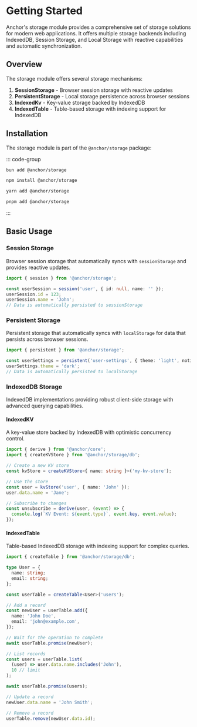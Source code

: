 # **Getting Started**

Anchor's storage module provides a comprehensive set of storage solutions for modern web applications. It offers
multiple storage backends including IndexedDB, Session Storage, and Local Storage with reactive capabilities and
automatic synchronization.

## **Overview**

The storage module offers several storage mechanisms:

1. **SessionStorage** - Browser session storage with reactive updates
2. **PersistentStorage** - Local storage persistence across browser sessions
3. **IndexedKv** - Key-value storage backed by IndexedDB
4. **IndexedTable** - Table-based storage with indexing support for IndexedDB

## **Installation**

The storage module is part of the `@anchor/storage` package:

::: code-group

```sh [Bun]
bun add @anchor/storage
```

```sh [NPM]
npm install @anchor/storage
```

```sh [Yarn]
yarn add @anchor/storage
```

```sh [PNPM]
pnpm add @anchor/storage
```

:::

## **Basic Usage**

### **Session Storage**

Browser session storage that automatically syncs with `sessionStorage` and provides reactive updates.

```typescript
import { session } from '@anchor/storage';

const userSession = session('user', { id: null, name: '' });
userSession.id = 123;
userSession.name = 'John';
// Data is automatically persisted to sessionStorage
```

### **Persistent Storage**

Persistent storage that automatically syncs with `localStorage` for data that persists across browser sessions.

```typescript
import { persistent } from '@anchor/storage';

const userSettings = persistent('user-settings', { theme: 'light', notifications: true });
userSettings.theme = 'dark';
// Data is automatically persisted to localStorage
```

### **IndexedDB Storage**

IndexedDB implementations providing robust client-side storage with advanced querying capabilities.

#### **IndexedKV**

A key-value store backed by IndexedDB with optimistic concurrency control.

```typescript
import { derive } from '@anchor/core';
import { createKVStore } from '@anchor/storage/db';

// Create a new KV store
const kvStore = createKVStore<{ name: string }>('my-kv-store');

// Use the store
const user = kvStore('user', { name: 'John' });
user.data.name = 'Jane';

// Subscribe to changes
const unsubscribe = derive(user, (event) => {
  console.log(`KV Event: ${event.type}`, event.key, event.value);
});
```

#### **IndexedTable**

Table-based IndexedDB storage with indexing support for complex queries.

```typescript
import { createTable } from '@anchor/storage/db';

type User = {
  name: string;
  email: string;
};

const userTable = createTable<User>('users');

// Add a record
const newUser = userTable.add({
  name: 'John Doe',
  email: 'john@example.com',
});

// Wait for the operation to complete
await userTable.promise(newUser);

// List records
const users = userTable.list(
  (user) => user.data.name.includes('John'),
  10 // limit
);

await userTable.promise(users);

// Update a record
newUser.data.name = 'John Smith';

// Remove a record
userTable.remove(newUser.data.id);
```
